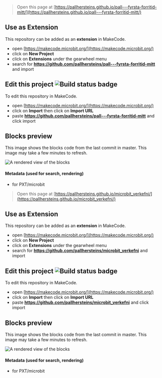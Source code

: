 
> Open this page at [https://pallhersteins.github.io/pall---fyrsta-forritid-mitt/](https://pallhersteins.github.io/pall---fyrsta-forritid-mitt/)

## Use as Extension

This repository can be added as an **extension** in MakeCode.

* open [https://makecode.microbit.org/](https://makecode.microbit.org/)
* click on **New Project**
* click on **Extensions** under the gearwheel menu
* search for **https://github.com/pallhersteins/pall---fyrsta-forritid-mitt** and import

## Edit this project ![Build status badge](https://github.com/pallhersteins/pall---fyrsta-forritid-mitt/workflows/MakeCode/badge.svg)

To edit this repository in MakeCode.

* open [https://makecode.microbit.org/](https://makecode.microbit.org/)
* click on **Import** then click on **Import URL**
* paste **https://github.com/pallhersteins/pall---fyrsta-forritid-mitt** and click import

## Blocks preview

This image shows the blocks code from the last commit in master.
This image may take a few minutes to refresh.

![A rendered view of the blocks](https://github.com/pallhersteins/pall---fyrsta-forritid-mitt/raw/master/.github/makecode/blocks.png)

#### Metadata (used for search, rendering)

* for PXT/microbit
<script src="https://makecode.com/gh-pages-embed.js"></script><script>makeCodeRender("{{ site.makecode.home_url }}", "{{ site.github.owner_name }}/{{ site.github.repository_name }}");</script>



> Open this page at [https://pallhersteins.github.io/microbit_verkefni/](https://pallhersteins.github.io/microbit_verkefni/)

## Use as Extension

This repository can be added as an **extension** in MakeCode.

* open [https://makecode.microbit.org/](https://makecode.microbit.org/)
* click on **New Project**
* click on **Extensions** under the gearwheel menu
* search for **https://github.com/pallhersteins/microbit_verkefni** and import

## Edit this project ![Build status badge](https://github.com/pallhersteins/microbit_verkefni/workflows/MakeCode/badge.svg)

To edit this repository in MakeCode.

* open [https://makecode.microbit.org/](https://makecode.microbit.org/)
* click on **Import** then click on **Import URL**
* paste **https://github.com/pallhersteins/microbit_verkefni** and click import

## Blocks preview

This image shows the blocks code from the last commit in master.
This image may take a few minutes to refresh.

![A rendered view of the blocks](https://github.com/pallhersteins/microbit_verkefni/raw/master/.github/makecode/blocks.png)

#### Metadata (used for search, rendering)

* for PXT/microbit
<script src="https://makecode.com/gh-pages-embed.js"></script><script>makeCodeRender("{{ site.makecode.home_url }}", "{{ site.github.owner_name }}/{{ site.github.repository_name }}");</script>
